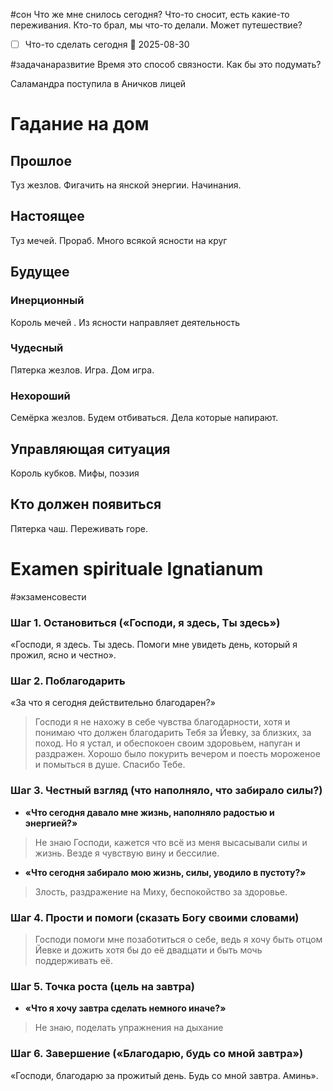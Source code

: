 #сон 
Что же мне снилось сегодня?
Что-то сносит, есть какие-то переживания. Кто-то брал, мы что-то делали. Может путешествие?

- [ ] Что-то сделать сегодня 📅 2025-08-30

#задачанаразвитие
Время это способ связности. Как бы это подумать?

Саламандра поступила в Аничков лицей 
# Гадание на дом
## Прошлое
Туз жезлов. Фигачить на янской энергии. Начинания.
## Настоящее
Туз мечей. Прораб. Много всякой ясности на круг
## Будущее 
### Инерционный 
Король мечей . Из ясности направляет деятельность
### Чудесный
Пятерка жезлов. Игра. Дом игра.
### Нехороший
Семёрка жезлов. Будем отбиваться. Дела которые напирают.

## Управляющая ситуация 
 Король кубков. Мифы, поэзия

## Кто должен появиться 
Пятерка чаш. Переживать горе.

# Examen spirituale Ignatianum
 #экзаменсовести 
### Шаг 1. Остановиться («Господи, я здесь, Ты здесь»)
 «Господи, я здесь. Ты здесь. Помоги мне увидеть день, который я прожил, ясно и честно».
### Шаг 2. Поблагодарить
«За что я сегодня действительно благодарен?»  
>Господи я не нахожу в себе чувства благодарности, хотя и понимаю что должен благодарить Тебя за Йевку, за близких, за поход. Но я устал, и обеспокоен своим здоровьем, напуган и раздражен. 
>Хорошо было покурить вечером и поесть мороженое и помыться в душе. Спасибо Тебе.
### Шаг 3. Честный взгляд (что наполняло, что забирало силы?)
- **«Что сегодня давало мне жизнь, наполняло радостью и энергией?»**
>Не знаю Господи, кажется что всё из меня высасывали силы и жизнь. Везде я чувствую вину и бессилие.
- **«Что сегодня забирало мою жизнь, силы, уводило в пустоту?»**  
>Злость, раздражение на Миху, беспокойство за здоровье.
### Шаг 4. Прости и помоги (сказать Богу своими словами)
>Господи помоги мне позаботиться о себе, ведь я хочу быть отцом Йевке и дожить хотя бы до её двадцати и быть мочь поддерживать её.
### Шаг 5. Точка роста (цель на завтра)
- **«Что я хочу завтра сделать немного иначе?»**  
>Не знаю, поделать упражнения на дыхание 
### Шаг 6. Завершение («Благодарю, будь со мной завтра»)
«Господи, благодарю за прожитый день. Будь со мной завтра. Аминь».